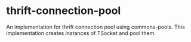 # thrift-connection-pool

An implementation for thrift connection pool using commons-pools.  This implementation creates instances of TSocket and pool them.
